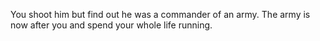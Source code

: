 You shoot him but find out he was a commander of an army. The army is now after you and spend your whole life running.